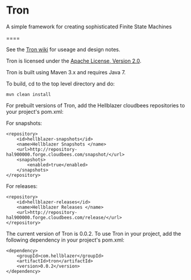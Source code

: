 Tron
====

A simple framework for creating sophisticated Finite State Machines

====

See the [Tron wiki](https://github.com/Hellblazer/Tron/wiki) for useage and design notes.

Tron is licensed under the [Apache License, Version 2.0](http://www.apache.org/licenses/).

Tron is built using Maven 3.x and requires Java 7.

To build, cd to the top level directory and do:

    mvn clean install

For prebuilt versions of Tron, add the Hellblazer cloudbees repositories to your project's pom.xml:

For snapshots: 

    <repository>
        <id>hellblazer-snapshots</id>
        <name>Hellblazer Snapshots </name>
        <url>http://repository-hal900000.forge.cloudbees.com/snapshot/</url>
        <snapshots>
            <enabled>true</enabled>
        </snapshots>
    </repository>
    
For releases: 

    <repository>
        <id>hellblazer-releases</id>
        <name>Hellblazer Releases </name>
        <url>http://repository-hal900000.forge.cloudbees.com/release/</url>
    </repository>

The current version of Tron is 0.0.2.  To use Tron in your project, add the following dependency in your project's pom.xml:


    <dependency>
        <groupId>com.hellblazer</groupId>
        <artifactId>tron</artifactId>
        <version>0.0.2</version>
    </dependency>
    
